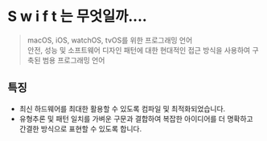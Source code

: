 # S w i f t 는 무엇일까....
>  macOS, iOS, watchOS, tvOS를 위한 프로그래밍 언어  
안전, 성능 및 소프트웨어 디자인 패턴에 대한 현대적인 접근 방식을 사용하여 구축된 범용 프로그래밍 언어

## 특징

- 최신 하드웨어를 최대한 활용할 수 있도록 컴파일 및 최적화되었습니다.
- 유형추론 및 패턴 일치를 가벼운 구문과 결합하여 복잡한 아이디어를 더 명확하고 간결한 방식으로 표현할 수 있도록 합니다.